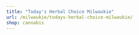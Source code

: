 ```yaml
---
title: "Today's Herbal Choice Milwaukie"
url: /milwaukie/todays-herbal-choice-milwaukie/
shop: cannabis
---
```

